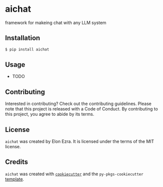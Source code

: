 # aichat

framework for makeing chat with any LLM system

## Installation

```bash
$ pip install aichat
```

## Usage

- TODO

## Contributing

Interested in contributing? Check out the contributing guidelines. Please note that this project is released with a Code of Conduct. By contributing to this project, you agree to abide by its terms.

## License

`aichat` was created by Elon Ezra. It is licensed under the terms of the MIT license.

## Credits

`aichat` was created with [`cookiecutter`](https://cookiecutter.readthedocs.io/en/latest/) and the `py-pkgs-cookiecutter` [template](https://github.com/py-pkgs/py-pkgs-cookiecutter).
